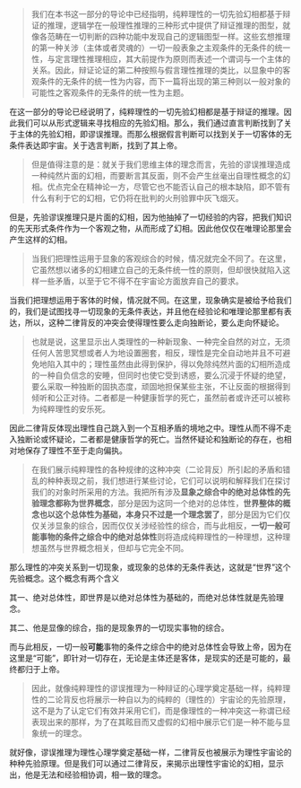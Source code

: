 <blockquote>我们在本书这一部分的导论中已经指明，纯粹理性的一切先验幻相都基于辩证的推理，逻辑学在一般理性推理的三种形式中提供了辩证推理的图型，就像各范畴在一切判断的四种功能中发现自己的逻辑图型一样。这些玄想推理的第一种关涉（主体或者灵魂的）一切一般表象之主观条件的无条件的统一性，与定言理性推理相应，其大前提作为原则而表述一个谓词与一个主体的关系。因此，辩证论证的第二种按照与假言理性推理的类比，以显象中的客观条件的无条件的统一性为内容，而下一篇将出现的第三种则以一般对象的可能性之客观条件的无条件的统一性为主题。</blockquote><p>在这一部分的导论已经说明了，纯粹理性的一切先验幻相都是基于辩证的推理。因此我们可以从形式逻辑来寻找相应的先验幻相。那么，我们通过直言判断找到了关于主体的先验幻相，即谬误推理。而那么根据假言判断可以找到关于一切客体的无条件表达即宇宙。关于选言判断，找到了其上帝。</p><blockquote>但是值得注意的是：就关于我们思维主体的理念而言，先验的谬误推理造成一种纯然片面的幻相，而要断言其反面，则不会产生丝毫出自理性概念的幻相。优点完全在精神论一方，尽管它也不能否认自己的根本缺陷，即不管有什么有利于它的幻相，它仍将在批判的火刑验罪中灰飞烟灭。</blockquote><p>但是，先验谬误推理只是片面的幻相，因为他抽掉了一切经验的内容，把我们知识的先天形式条件作为一个客观之物，从而形成了幻相。因此他仅仅在唯理论那里会产生这样的幻相。</p><blockquote>当我们把理性运用于显象的客观综合的时候，情况就完全不同了。在这里，它虽然想以诸多的幻相建立自己的无条件统一性的原则，但却很快就陷入这样一些矛盾，以至于它不得不在宇宙论方面放弃自己的要求。</blockquote><p>当我们把理想运用于客体的时候，情况就不同。在这里，现象确实是被给予给我们的，我们是试图找寻一切现象的无条件表达，并且他在经验论和唯理论那里都有表达，所以，这种二律背反的冲突会使得理性要么走向独断论，要么走向怀疑论。</p><blockquote>也就是说，这里显示出人类理性的一种新现象、一种完全自然的对立，无须任何人苦思冥想或者人为地设置圈套，相反，理性是完全自动地并且不可避免地陷入其中的；理性虽然由此得到保护，得以免除纯然片面的幻相所造成的一种自负信念的安睡，但同时也使它受到诱惑，要么沉浸于怀疑的绝望，要么采取一种独断的固执态度，顽固地担保某些主张，不让反面的根据得到倾听和公正对待。二者都是一种健康哲学的死亡，虽然前者或许还可以被称为纯粹理性的安乐死。</blockquote><p>因此二律背反体现出理性自己跳入到一个互相矛盾的境地之中。理性从而不得不走入独断论或怀疑论，二者都是健康哲学的死亡。当然怀疑论和独断论的存在，也相对地保存了理性不至于走向偏执。</p><blockquote>在我们展示纯粹理性的各种规律的这种冲突（二论背反）所引起的矛盾和错乱的种种表现之前，我们想进行某些讨论，它们可以说明和解释我们在探讨我们的对象时所采用的方法。我把所有涉及<b>显象之综合中的绝对总体性的先验理念都称为世界概念</b>，部分是因为这同一个绝对的总体性，<b>世界整体的概念也以这个总体性为基础，本身只不过是一个理念罢了</b>，部分是因为它们仅仅关涉显象的综合，因而仅仅关涉经验性的综合，而与此相反，<b>一切一般可能事物的条件之综合中的绝对总体性</b>则将造成纯粹理性的一种理想，这种理想虽然与世界概念相关，但却与它完全不同。</blockquote><p>那么理性的冲突关系到一切现象，或现象的总体的无条件表达，这就是“世界”这个先验概念。这个概念有两个含义</p><p>其一、绝对总体性，即世界是以绝对总体性为基础的，而绝对总体性就是先验理念。</p><p>其二、他是显像的综合，指的是现象界的一切现实事物的综合。</p><p>而与此相反，一切一般<b>可能</b>事物的条件之综合中的绝对总体性会导致上帝，因为在这里是“可能”，即针对一切存在，无论是主体还是客体，是现实的还是可能的，最终都归于上帝。</p><blockquote>因此，就像纯粹理性的谬误推理为一种辩证的心理学奠定基础一样，纯粹理性的二论背反也将展示一种自以为的纯粹的（理性的）宇宙论的先验原理，这不是为了认定它们有效并采用它们，而是像理性的一种冲突这一称谓已经表现出来的那样，为了在其眩目而又虚假的幻相中展示它们是一种不能与显象统一的理念。</blockquote><p>就好像，谬误推理为理性心理学奠定基础一样，二律背反也被展示为理性宇宙论的种种先验原理。但是我们可以通过二律背反，来揭示出理性宇宙论的幻相，显示出，他是无法和经验相协调，相一致的理念。</p><p></p>